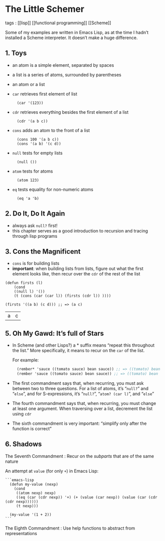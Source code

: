 # The Little Schemer

tags
: [[lisp]] [[functional programming]] [[Scheme]]

Some of my examples are written in Emacs Lisp, as at the time I hadn&rsquo;t installed a Scheme interpreter. It doesn&rsquo;t make a huge difference.


## 1. Toys

-   an atom is a simple element, separated by spaces
-   a list is a series of atoms, surrounded by parentheses
-   an atom or a list
-   `car` retrieves first element of list
    
    ```emacs-lisp
      (car '(123))
    ```

-   `cdr` retrieves everything besides the first element of a list
    
    ```emacs-lisp
      (cdr '(a b c))
    ```

-   `cons` adds an atom to the front of a list
    
    ```emacs-lisp
      (cons 100 '(a b c))
      (cons '(a b) '(c d))
    ```

-   `null` tests for empty lists
    
    ```emacs-lisp
      (null ())
    ```

-   `atom` tests for atoms
    
    ```emacs-lisp
      (atom 123)
    ```

-   `eq` tests equality for non-numeric atoms
    
    ```emacs-lisp
      (eq 'a 'b)
    ```


## 2. Do It, Do It Again

-   always ask `null?` first!
-   this chapter serves as a good introduction to recursion and tracing through lisp programs


## 3. Cons the Magnificent

-   `cons` is for building lists
-   **important**: when building lists from lists, figure out what the first element looks like, then recur over the `cdr` of the rest of the list

<!--listend-->

```emacs-lisp
(defun firsts (l)
    (cond
    ((null l) '())
    (t (cons (car (car l)) (firsts (cdr l)) ))))

(firsts '((a b) (c d))) ;; => (a c)
```

|   |   |
|---|---|
| a | c |


## 5. **Oh My Gawd**: It&rsquo;s full of Stars

-   In Scheme (and other Lisps?) a \* suffix means &ldquo;repeat this throughout the list.&rdquo; More specifically, it means to recur on the `car` of the list.
    
    For example:
    
    ```scheme
      (rember* 'sauce ((tomato sauce) bean sauce)) ;; => ((tomato) bean)
      (rember 'sauce ((tomato sauce) bean sauce)) ;; => ((tomato) bean sauce)
    ```
-   The first commandment says that, when recurring, you must ask between two to three questions. For a list of atoms, it&rsquo;s &ldquo;`null?`&rdquo; and &ldquo;`else`&rdquo;, and for S-expressions, it&rsquo;s &ldquo;`null?`&rdquo;, &ldquo;`atom? (car l)`&rdquo;, and &ldquo;`else`&rdquo;
-   The fourth commandment says that, when recurring, you must change at least one argument. When traversing over a list, decrement the list using `cdr`
-   The sixth commandment is very important: &ldquo;simplify only after the function is correct&rdquo;


## 6. Shadows

The Seventh Commandment
: Recur on the _subparts_ that are of the same nature

An attempt at `value` (for only `+`) in Emacs Lisp:
    
    ```emacs-lisp
      (defun my-value (nexp)
        (cond
         ((atom nexp) nexp)
         ((eq (car (cdr nexp)) '+) (+ (value (car nexp)) (value (car (cdr (cdr nexp))))))
         (t nexp)))
    
      (my-value '(1 + 2))
    ```

The Eighth Commandment
: Use help functions to abstract from representations

